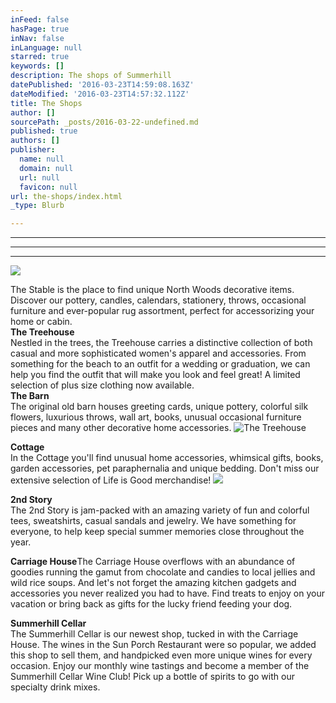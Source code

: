 ```yaml
---
inFeed: false
hasPage: true
inNav: false
inLanguage: null
starred: true
keywords: []
description: The shops of Summerhill
datePublished: '2016-03-23T14:59:08.163Z'
dateModified: '2016-03-23T14:57:32.112Z'
title: The Shops
author: []
sourcePath: _posts/2016-03-22-undefined.md
published: true
authors: []
publisher:
  name: null
  domain: null
  url: null
  favicon: null
url: the-shops/index.html
_type: Blurb

---
```

****

****

****
![](https://the-grid-user-content.s3-us-west-2.amazonaws.com/a1a45e08-cf55-4ef5-9e3a-e906b3b49233.jpg)

The Stable is the place to find unique North Woods decorative items.  Discover our pottery, candles, calendars, stationery, throws, occasional furniture and ever-popular rug assortment, perfect for accessorizing your home or cabin.  
**The Treehouse**  
Nestled in the trees, the Treehouse carries a distinctive collection of both casual and more sophisticated women's apparel and accessories. From something for the beach to an outfit for a wedding or graduation, we can help you find the outfit that will make you look and feel great!   A limited selection of plus size clothing now available.  
**The Barn**  
The original old barn houses greeting cards, unique pottery, colorful silk flowers, luxurious throws, wall art, books, unusual occasional furniture pieces and many other decorative home accessories.
![The Treehouse](https://s3-us-west-2.amazonaws.com/the-grid-img/p/dd1d37f34f3cb7379de66ef1cb38c848c005ae6b.jpg)

**Cottage**  
In the Cottage you'll find unusual home accessories, whimsical gifts, books, garden accessories, pet paraphernalia and unique bedding.  Don't miss our extensive selection of Life is Good merchandise!
![](https://the-grid-user-content.s3-us-west-2.amazonaws.com/58974423-0581-4374-8a9b-b8fa9b7638cc.jpg)

**2nd Story**  
The 2nd Story is jam-packed with an amazing variety of fun and colorful tees, sweatshirts, casual sandals and jewelry.  We have something for everyone, to help keep special summer memories close throughout the year.

**Carriage House**The Carriage House overflows with an abundance of goodies running the gamut from chocolate and candies to local jellies and wild rice soups.  And let's not forget the amazing kitchen gadgets and accessories you never realized you had to have.  Find treats to enjoy on your vacation or bring back as gifts for the lucky friend feeding your dog.

**Summerhill Cellar**  
The Summerhill Cellar is our newest shop, tucked in with the Carriage House.  The wines in the Sun Porch Restaurant were so popular, we added this shop to sell them, and handpicked even more unique wines for every occasion.  Enjoy our monthly wine tastings and become a member of the Summerhill Cellar Wine Club! Pick up a bottle of spirits to go with our specialty drink mixes.